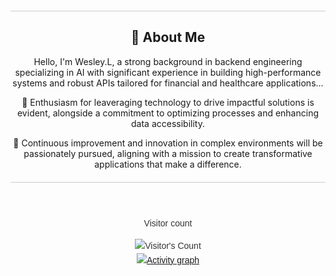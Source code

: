   <hr style="border: none; height: 1px; background-color: #ccc; margin: 20px 0; width: 100%;">
  <div style="text-align: center;">
    <h2>👋 About Me</h2>
    <p>Hello, I'm Wesley.L, a strong background in backend engineering specializing in AI with significant experience in building high-performance systems and robust APIs tailored for financial and healthcare applications...</p>
    <p>👀 Enthusiasm for leaveraging technology to drive impactful solutions is evident, alongside a commitment to optimizing processes and enhancing data accessibility.</p>
    <p>🌱 Continuous improvement and innovation in complex environments will be passionately pursued, aligning with a mission to create transformative applications that make a difference.</p>
  </div>
  <hr style="border: none; height: 1px; background-color: #ccc; margin: 20px 0; width: 100%;">

<div style="display: flex; flex-direction: column; align-items: center; font-family: Arial, sans-serif; max-width: 800px; margin: 0 auto; padding: 20px; line-height: 1.6; color: #333;">
<div align="center"> 
  <p>Visitor count</p>
  <img src="https://profile-counter.glitch.me/XiaomingX/count.svg" alt="Visitor's Count" />
</div>

  <a href="#">
    <img src="https://github-readme-activity-graph.vercel.app/graph?username=XiaomingX&theme=xcode&hide_border=true" alt="Activity graph">
</a>


</div>
